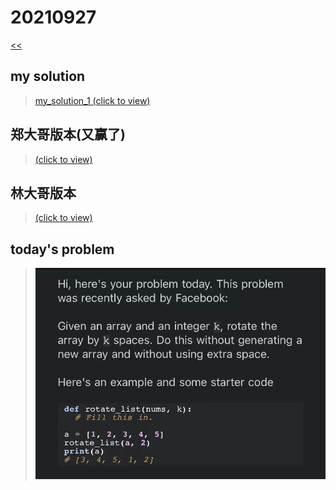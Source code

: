 # 20210927

[<<](https://hkust-cpeg.github.io/)

## my solution

>[my_solution_1 (click to view)](./my_solution_1.md)  

## 郑大哥版本(又赢了)

>[(click to view)](./0927.md)

## 林大哥版本

>[(click to view)](./rotate_array.md)

## today's problem

>![img.jpg](./img.jpg)
